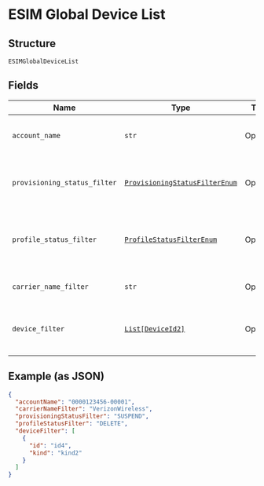 
# ESIM Global Device List

## Structure

`ESIMGlobalDeviceList`

## Fields

| Name | Type | Tags | Description |
|  --- | --- | --- | --- |
| `account_name` | `str` | Optional | The numeric name of the account. |
| `provisioning_status_filter` | [`ProvisioningStatusFilterEnum`](../../doc/models/provisioning-status-filter-enum.md) | Optional | The last status of the device as a list filter. |
| `profile_status_filter` | [`ProfileStatusFilterEnum`](../../doc/models/profile-status-filter-enum.md) | Optional | The last status of the device's profile as a filter. |
| `carrier_name_filter` | `str` | Optional | The cellular service provider. |
| `device_filter` | [`List[DeviceId2]`](../../doc/models/device-id-2.md) | Optional | An array of device identifiers to filter the list. |

## Example (as JSON)

```json
{
  "accountName": "0000123456-00001",
  "carrierNameFilter": "VerizonWireless",
  "provisioningStatusFilter": "SUSPEND",
  "profileStatusFilter": "DELETE",
  "deviceFilter": [
    {
      "id": "id4",
      "kind": "kind2"
    }
  ]
}
```

